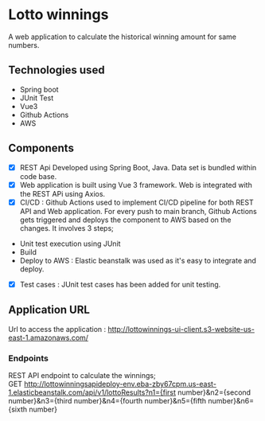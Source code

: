 # Lotto winnings 
A web application to calculate the historical winning amount for same numbers.

## Technologies used
- Spring boot
- JUnit Test
- Vue3
- Github Actions
- AWS

## Components
- [x] REST Api Developed using Spring Boot, Java. Data set is bundled within code base.
- [x] Web application is built using Vue 3 framework. Web is integrated with the REST APi using Axios.
- [x] CI/CD : Github Actions used to implement CI/CD pipeline for both REST API and Web application. For every push to main branch, Github Actions gets triggered and deploys the component to AWS based on the changes. It involves 3 steps;
- Unit test execution using JUnit
- Build
- Deploy to AWS : Elastic beanstalk was used as it's easy to integrate and deploy.
- [x] Test cases : JUnit test cases has been added for unit testing.

## Application URL
Url to access the application : http://lottowinnings-ui-client.s3-website-us-east-1.amazonaws.com/

### Endpoints
REST API endpoint to calculate the winnings;<br/>
GET http://lottowinningsapideploy-env.eba-zby67cpm.us-east-1.elasticbeanstalk.com/api/v1/lottoResults?n1={first number}&n2={second number}&n3={third number}&n4={fourth number}&n5={fifth number}&n6={sixth number}




